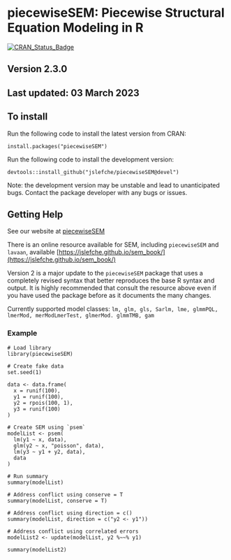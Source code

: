 # piecewiseSEM: Piecewise Structural Equation Modeling in R
[![CRAN\_Status\_Badge](http://www.r-pkg.org/badges/version/piecewiseSEM)](https://cran.r-project.org/package=piecewiseSEM)

## Version 2.3.0
## Last updated: 03 March 2023

## To install

Run the following code to install the latest version from CRAN:
```
install.packages("piecewiseSEM")
```
Run the following code to install the development version:
```
devtools::install_github("jslefche/piecewiseSEM@devel")
```
Note: the development version may be unstable and lead to unanticipated bugs.
Contact the package developer with any bugs or issues.

## Getting Help
See our website at [piecewiseSEM](http://jslefche.github.io/piecewiseSEM/)

There is an online resource available for SEM, including `piecewiseSEM` and `lavaan`, available [https://jslefche.github.io/sem_book/](https://jslefche.github.io/sem_book/)

Version 2 is a major update to the `piecewiseSEM` package that uses a completely revised syntax that better reproduces the base R syntax and output. It is highly recommended that consult the resource above even if you have used the package before as it documents the many changes.

Currently supported model classes: `lm, glm, gls, Sarlm, lme, glmmPQL, lmerMod, merModLmerTest, glmerMod. glmmTMB, gam`

### Example
```
# Load library
library(piecewiseSEM)

# Create fake data
set.seed(1)

data <- data.frame(
  x = runif(100),
  y1 = runif(100),
  y2 = rpois(100, 1),
  y3 = runif(100)
)

# Create SEM using `psem`
modelList <- psem(
  lm(y1 ~ x, data),
  glm(y2 ~ x, "poisson", data),
  lm(y3 ~ y1 + y2, data),
  data
)

# Run summary
summary(modelList)

# Address conflict using conserve = T
summary(modelList, conserve = T)

# Address conflict using direction = c()
summary(modelList, direction = c("y2 <- y1"))

# Address conflict using correlated errors
modelList2 <- update(modelList, y2 %~~% y1)

summary(modelList2)
```
